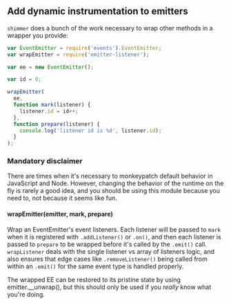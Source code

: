 ## Add dynamic instrumentation to emitters

`shimmer` does a bunch of the work necessary to wrap other methods in
a wrapper you provide:

```javascript
var EventEmitter = require('events').EventEmitter;
var wrapEmitter = require('emitter-listener');

var ee = new EventEmitter();

var id = 0;

wrapEmitter(
  ee,
  function mark(listener) {
    listener.id = id++;
  },
  function prepare(listener) {
    console.log('listener id is %d', listener.id);
  }
);
```

### Mandatory disclaimer

There are times when it's necessary to monkeypatch default behavior in
JavaScript and Node. However, changing the behavior of the runtime on the fly
is rarely a good idea, and you should be using this module because you need to,
not because it seems like fun.

#### wrapEmitter(emitter, mark, prepare)

Wrap an EventEmitter's event listeners. Each listener will be passed to
`mark` when it is registered with `.addListener()` or `.on()`, and then
each listener is passed to `prepare` to be wrapped before it's called
by the `.emit()` call. `wrapListener` deals with the single listener
vs array of listeners logic, and also ensures that edge cases like
`.removeListener()` being called from within an `.emit()` for the same
event type is handled properly.

The wrapped EE can be restored to its pristine state by using
emitter.__unwrap(), but this should only be used if you *really* know
what you're doing.
